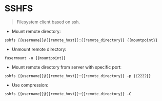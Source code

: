 # SSHFS

> Filesystem client based on ssh.

- Mount remote directory:

`sshfs {{username}}@{{remote_host}}:{{remote_directory}} {{mountpoint}}`

- Unmount remote directory:

`fusermount -u {{mountpoint}}`

- Mount remote directory from server with specific port:

`sshfs {{username}}@{{remote_host}}:{{remote_directory}} -p {{2222}}`

- Use compression:

`sshfs {{username}}@{{remote_host}}:{{remote_directory}} -C`

